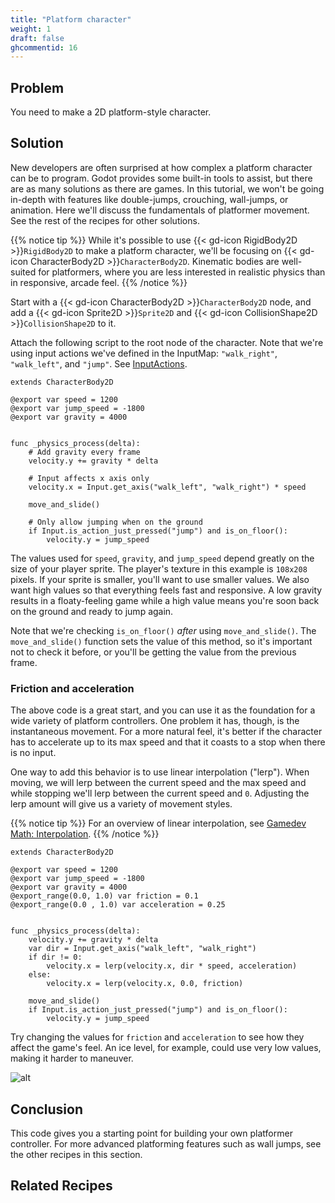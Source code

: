 ```yaml
---
title: "Platform character"
weight: 1
draft: false
ghcommentid: 16
---
```


## Problem

You need to make a 2D platform-style character.

## Solution

New developers are often surprised at how complex a platform character can be to program. Godot provides some built-in tools to assist, but there are as many solutions as there are games. In this tutorial, we won't be going in-depth with features like double-jumps, crouching, wall-jumps, or animation. Here we'll discuss the fundamentals of platformer movement. See the rest of the recipes for other solutions.

{{% notice tip %}}
While it's possible to use {{< gd-icon RigidBody2D >}}`RigidBody2D` to make a platform character, we'll be focusing on {{< gd-icon CharacterBody2D >}}`CharacterBody2D`. Kinematic bodies are well-suited for platformers, where you are less interested in realistic physics than in responsive, arcade feel.
{{% /notice %}}

Start with a {{< gd-icon CharacterBody2D >}}`CharacterBody2D` node, and add a {{< gd-icon Sprite2D >}}`Sprite2D` and {{< gd-icon CollisionShape2D >}}`CollisionShape2D` to it.

Attach the following script to the root node of the character. Note that we're using input actions we've defined in the InputMap: `"walk_right"`, `"walk_left"`, and `"jump"`. See [InputActions](/4.x/input/input_actions/).

```gdscript
extends CharacterBody2D

@export var speed = 1200
@export var jump_speed = -1800
@export var gravity = 4000


func _physics_process(delta):
    # Add gravity every frame
    velocity.y += gravity * delta

    # Input affects x axis only
    velocity.x = Input.get_axis("walk_left", "walk_right") * speed

    move_and_slide()

    # Only allow jumping when on the ground
    if Input.is_action_just_pressed("jump") and is_on_floor():
        velocity.y = jump_speed
```

The values used for `speed`, `gravity`, and `jump_speed` depend greatly on the size of your player sprite. The player's texture in this example is `108x208` pixels. If your sprite is smaller, you'll want to use smaller values. We also want high values so that everything feels fast and responsive. A low gravity results in a floaty-feeling game while a high value means you're soon back on the ground and ready to jump again.

Note that we're checking `is_on_floor()` *after* using `move_and_slide()`. The `move_and_slide()` function sets the value of this method, so it's important not to check it before, or you'll be getting the value from the previous frame.

### Friction and acceleration

The above code is a great start, and you can use it as the foundation for a wide variety of platform controllers. One problem it has, though, is the instantaneous movement. For a more natural feel, it's better if the character has to accelerate up to its max speed and that it coasts to a stop when there is no input.

One way to add this behavior is to use linear interpolation ("lerp"). When moving, we will lerp between the current speed and the max speed and while stopping we'll lerp between the current speed and `0`. Adjusting the lerp amount will give us a variety of movement styles.

{{% notice tip %}}
For an overview of linear interpolation, see [Gamedev Math: Interpolation](/4.x/math/interpolation/).
{{% /notice %}}

```gdscript
extends CharacterBody2D

@export var speed = 1200
@export var jump_speed = -1800
@export var gravity = 4000
@export_range(0.0, 1.0) var friction = 0.1
@export_range(0.0 , 1.0) var acceleration = 0.25


func _physics_process(delta):
    velocity.y += gravity * delta
    var dir = Input.get_axis("walk_left", "walk_right")
    if dir != 0:
        velocity.x = lerp(velocity.x, dir * speed, acceleration)
    else:
        velocity.x = lerp(velocity.x, 0.0, friction)

    move_and_slide()
    if Input.is_action_just_pressed("jump") and is_on_floor():
        velocity.y = jump_speed
```

Try changing the values for `friction` and `acceleration` to see how they affect the game's feel. An ice level, for example, could use very low values, making it harder to maneuver.

![alt](/4.x/img/platformer1.gif)

## Conclusion

This code gives you a starting point for building your own platformer controller. For more advanced platforming features such as wall jumps, see the other recipes in this section.
<!--
Download an example project using this recipe:

{{% notice note %}}
Download the project file here: [platform_character.zip](/4.x/files/platform_character4.zip)
{{% /notice %}} -->

## Related Recipes

<!-- - [Input Intro](/3.x/input/input_intro/)
- [Kinematic Friction](/3.x/physics/kinematic_friction/) -->